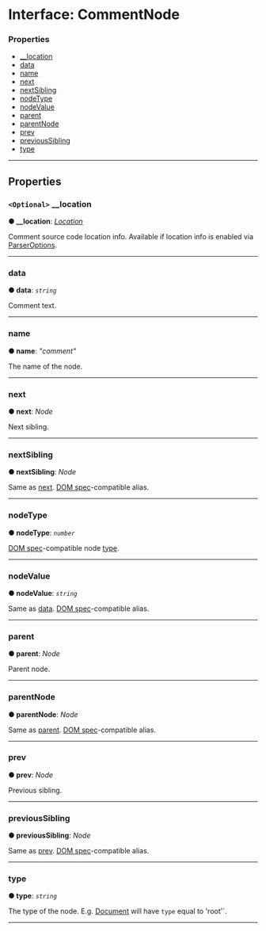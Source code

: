 # Interface: CommentNode

### Properties

* [__location](#__location)
* [data](#data)
* [name](#name)
* [next](#next)
* [nextSibling](#nextsibling)
* [nodeType](#nodetype)
* [nodeValue](#nodevalue)
* [parent](#parent)
* [parentNode](#parentnode)
* [prev](#prev)
* [previousSibling](#previoussibling)
* [type](#type)

---

## Properties

<a id="__location"></a>

### `<Optional>` __location

**● __location**: *[Location](../../parse5/docs/source-code-location/location.md)*

Comment source code location info. Available if location info is enabled via [ParserOptions](../../parse5/docs/options/parser-options.md).

___
<a id="data"></a>

###  data

**● data**: *`string`*

Comment text.

___
<a id="name"></a>

###  name

**● name**: *"comment"*

The name of the node.

___
<a id="next"></a>

###  next

**● next**: *Node*

Next sibling.

___
<a id="nextsibling"></a>

###  nextSibling

**● nextSibling**: *Node*

Same as [next](#next). [DOM spec](https://dom.spec.whatwg.org)-compatible alias.

___
<a id="nodetype"></a>

###  nodeType

**● nodeType**: *`number`*

[DOM spec](https://dom.spec.whatwg.org/#dom-node-nodetype)-compatible node [type](#type).

___
<a id="nodevalue"></a>

###  nodeValue

**● nodeValue**: *`string`*

Same as [data](#data). [DOM spec](https://dom.spec.whatwg.org)-compatible alias.

___
<a id="parent"></a>

###  parent

**● parent**: *Node*

Parent node.

___
<a id="parentnode"></a>

###  parentNode

**● parentNode**: *Node*

Same as [parent](#parent). [DOM spec](https://dom.spec.whatwg.org)-compatible alias.

___
<a id="prev"></a>

###  prev

**● prev**: *Node*

Previous sibling.

___
<a id="previoussibling"></a>

###  previousSibling

**● previousSibling**: *Node*

Same as [prev](#prev). [DOM spec](https://dom.spec.whatwg.org)-compatible alias.

___
<a id="type"></a>

###  type

**● type**: *`string`*

The type of the node. E.g. [Document](document.md) will have `type` equal to 'root'`.

___

